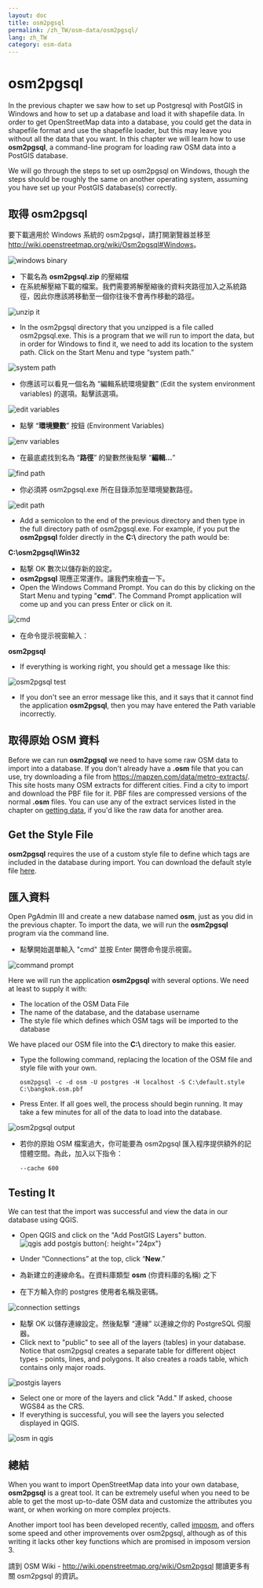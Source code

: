 ```yaml
---
layout: doc
title: osm2pgsql
permalink: /zh_TW/osm-data/osm2pgsql/
lang: zh_TW
category: osm-data
---
```


osm2pgsql
==========


In the previous chapter we saw how to set up Postgresql with PostGIS in Windows and how to set up a database and load it with shapefile data. In order to get OpenStreetMap data into a database, you could get the data in shapefile format and use the shapefile loader, but this may leave you without all the data that you want. In this chapter we will learn how to use **osm2pgsql**, a command-line program for loading raw OSM data into a PostGIS database.  

We will go through the steps to set up osm2pgsql on Windows, though the steps should be roughly the same on another operating system, assuming you have set up your PostGIS database(s) correctly.  

取得 osm2pgsql
-------------

要下載適用於 Windows 系統的 osm2pgsql，請打開瀏覽器並移至 <http://wiki.openstreetmap.org/wiki/Osm2pgsql#Windows>。  

![windows binary][]

- 下載名為 **osm2pgsql.zip** 的壓縮檔  
- 在系統解壓縮下載的檔案。我們需要將解壓縮後的資料夾路徑加入之系統路徑，因此你應該將移動至一個你往後不會再作移動的路徑。  

![unzip it][]

- In the osm2pgsql directory that you unzipped is a file called osm2pgsql.exe.  This is a program that we will run to import the data, but in order for Windows to find it, we need to add its location to the system path.  Click on the Start Menu and type “system path.”  

![system path][]

- 你應該可以看見一個名為 “編輯系統環境變數” (Edit the system environment variables)  的選項。點擊該選項。  

![edit variables][]

- 點擊 “**環境變數**” 按鈕 (Environment Variables)  

![env variables][]

- 在最底處找到名為 “**路徑**” 的變數然後點擊 “**編輯...**”  

![find path][]

- 你必須將 osm2pgsql.exe 所在目錄添加至環境變數路徑。  

![edit path][]

- Add a semicolon to the end of the previous directory and then type in the full directory path of osm2pgsql.exe.  For example, if you put the **osm2pgsql** folder directly in the **C:\\** directory the path would be:  
	
**C:\osm2pgsql\Win32**  

- 點撃 OK 數次以儲存新的設定。  
- **osm2pgsql** 現應正常運作。讓我們來檢査一下。  
- Open the Windows Command Prompt. You can do this by clicking on the Start Menu and typing "**cmd**". The Command Prompt application will come up and you can press Enter or click on it.  

![cmd][]

- 在命令提示視窗輸入：  

**osm2pgsql**

- If everything is working right, you should get a message like this:  

![osm2pgsql test][]

- If you don't see an error message like this, and it says that it cannot find the application **osm2pgsql**, then you may have entered the Path variable incorrectly.  

取得原始 OSM 資料
---------------------
Before we can run **osm2pgsql** we need to have some raw OSM data to import into a database. If you don't already have a **.osm** file that you can use, try downloading a file from <https://mapzen.com/data/metro-extracts/>. This site hosts many OSM extracts for different cities.  Find a city to import and download the PBF file for it. PBF files are compressed versions of the normal **.osm** files. You can use any of the extract services listed in the chapter on [getting data](/en/osm-data/getting-data), if you'd like the raw data for another area.  

Get the Style File
------------------
**osm2pgsql** requires the use of a custom style file to define which tags are included in the database during import. You can download the default style file [here](/files/default.style).  

匯入資料
-------------------
Open PgAdmin III and create a new database named **osm**, just as you did in the previous chapter. To import the data, we will run the **osm2pgsql** program via the command line. 

- 點擊開始選單輸入 "cmd" 並按 Enter 開啓命令提示視窗。  

![command prompt][]

Here we will run the application **osm2pgsql** with several options. We need at least to supply it with:  

- The location of the OSM Data File  
- The name of the database, and the database username  
- The style file which defines which OSM tags will be imported to the database  

We have placed our OSM file into the **C:\\** directory to make this easier.  

- Type the following command, replacing the location of the OSM file and style file with your own.

      osm2pgsql -c -d osm -U postgres -H localhost -S C:\default.style C:\bangkok.osm.pbf  

- Press Enter. If all goes well, the process should begin running. It may take a few minutes for all of the data to load into the database.  

![osm2pgsql output][]

- 若你的原始 OSM 檔案過大，你可能要為 osm2pgsql 匯入程序提供額外的記憶體空間。為此，加入以下指令：  

      --cache 600

Testing It
-----------

We can test that the import was successful and view the data in our database using QGIS.  

- Open QGIS and click on the "Add PostGIS Layers" button. ![qgis add postgis button][]{: height="24px"}

- Under “Connections” at the top, click “**New**.”  
- 為新建立的連線命名。在資料庫類型 **osm** (你資料庫的名稱) 之下  
- 在下方輸入你的 postgres 使用者名稱及密碼。  

![connection settings][]

- 點撃 OK 以儲存連線設定。然後點撃 “連線” 以連線之你的 PostgreSQL 伺服器。  
- Click next to "public" to see all of the layers (tables) in your database. Notice that osm2pgsql creates a separate table for different object types - points, lines, and polygons. It also creates a roads table, which contains only major roads.  

![postgis layers][]

- Select one or more of the layers and click "Add." If asked, choose WGS84 as the CRS.  
- If everything is successful, you will see the layers you selected displayed in QGIS.  

![osm in qgis][]



總結
-------

When you want to import OpenStreetMap data into your own database, **osm2pgsql** is a great tool. It can be extremely useful when you need to be able to get the most up-to-date OSM data and customize the attributes you want, or when working on more complex projects.  

Another import tool has been developed recently, called [imposm](http://imposm.org/), and offers some speed and other improvements over osm2pgsql, although as of this writing it lacks other key functions which are promised in imposom version 3.  

請到 OSM Wiki - <http://wiki.openstreetmap.org/wiki/Osm2pgsql> 閱讀更多有關 osm2pgsql 的資訊。  


[windows binary]: /images/osm-data/windows-binary.png
[unzip it]: /images/osm-data/unzip-it.png
[system path]: /images/osm-data/system-path.png
[edit variables]: /images/osm-data/edit-environment-variables.png
[env variables]: /images/osm-data/environment-variables.png
[find path]: /images/osm-data/find-path.png
[edit path]: /images/osm-data/edit-path-variable.png
[cmd]: /images/osm-data/cmd.png
[osm2pgsql test]: /images/osm-data/osm2pgsql-test.png
[command prompt]: /images/osm-data/command-prompt.png
[osm2pgsql output]: /images/osm-data/osm2pgsql-output.png
[qgis add postgis button]: /images/osm-data/add-postgis-button.png
[connection settings]: /images/osm-data/connection-settings.png
[postgis layers]: /images/osm-data/postgis-layers.png
[osm in qgis]: /images/osm-data/osm-in-qgis.png
